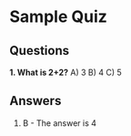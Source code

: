 # Sample Quiz

## Questions

**1. What is 2+2?**
A) 3
B) 4
C) 5

## Answers

1. B - The answer is 4
